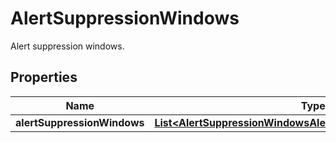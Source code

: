 

# AlertSuppressionWindows

Alert suppression windows.

## Properties

| Name | Type | Description | Notes |
|------------ | ------------- | ------------- | -------------|
|**alertSuppressionWindows** | [**List&lt;AlertSuppressionWindowsAlertSuppressionWindowsInner&gt;**](AlertSuppressionWindowsAlertSuppressionWindowsInner.md) |  |  [optional] |



